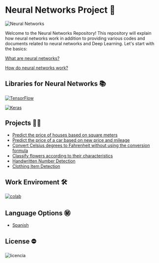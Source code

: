 # Neural Networks Project 🧠

![Neural Networks](https://github.com/ManuelMorenoNeria/NeuralNetworks/assets/114908218/878073ac-5f4a-4ada-b9d6-d46a48c64ad7)

Welcome to the Neural Networks Repository! This repository will explain how neural networks work in addition to providing various codes and documents related to neural networks and Deep Learning. Let's start with the basics:

[What are neural networks?](/ENG/WhatAre.md)

[How do neural networks work?](/ENG/HowItWorks.md)

## Libraries for Neural Networks 📚
 [![TensorFlow](https://github.com/ManuelMorenoNeria/NeuralNetworks/assets/114908218/9e795ab1-a184-446c-81e5-e2661ec75c99)](ENG/TensorFLow_EN.md)

 [![Keras](https://github.com/ManuelMorenoNeria/NeuralNetworks/assets/114908218/4393e800-32b9-4db3-a051-020adaa1633c)](/ENG/Keras_EN.md)
## Projects 👨‍💻
- [Predict the price of houses based on square meters](/ENG/HousesPrice.ipynb)
- [Predict the price of a car based on new price and mileage](/ENG/CarsPrice.ipynb)
- [Convert Celsius degrees to Fahrenheit without using the conversion formula](/ENG/CelsiusToFahrenheit_EN.ipynb)
- [Classify flowers according to their characteristics](/ENG/ClassifyingFLowers.ipynb)
- [Handwritten Number Detection](/ENG/Learning1EN.ipynb)
- [Clothing Item Detection](/ENG/Learning2EN.ipynb)

## Work Enviroment 🛠
[![colab](https://github.com/ManuelMorenoNeria/NeuralNetworks/assets/114908218/d95b1b4d-ea07-4903-906f-95a83d5fb725)](/ENG/Colab_EN.md)
## Language Options ㊙
- [Spanish](/ESP/README_ES.md)

## License ⛔
![licencia](https://github.com/ManuelMorenoNeria/NeuralNetworks/assets/114908218/6bc23ff9-fdfe-462a-977d-8d636efae8aa)
